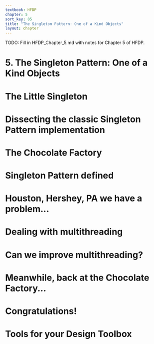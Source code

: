 ```yaml
---
textbook: HFDP
chapter: 5
sort_key: 05
title: "The Singleton Pattern: One of a Kind Objects"
layout: chapter
---
```


<div style="display:none;"> https://ucsb-cs56-pconrad.github.io/hfdp/HFDP_Chapter_5/ </div>


TODO: Fill in HFDP_Chapter_5.md with notes for Chapter 5 of HFDP.


# 5. The Singleton Pattern: One of a Kind Objects

# The Little Singleton

# Dissecting the classic Singleton Pattern implementation

# The Chocolate Factory

# Singleton Pattern defined

# Houston, Hershey, PA we have a problem...

# Dealing with multithreading

# Can we improve multithreading?

# Meanwhile, back at the Chocolate Factory...

# Congratulations!

# Tools for your Design Toolbox

<div style="display:none;"> https://ucsb-cs56-pconrad.github.io/hfdp/HFDP_Chapter_5/ </div>

